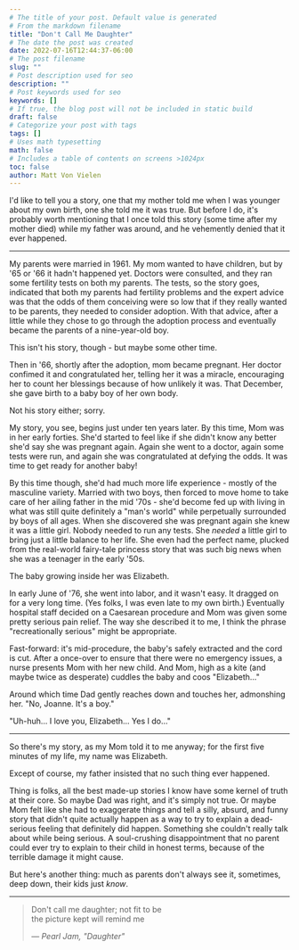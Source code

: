 ```yaml
---
# The title of your post. Default value is generated
# From the markdown filename
title: "Don't Call Me Daughter"
# The date the post was created
date: 2022-07-16T12:44:37-06:00
# The post filename
slug: ""
# Post description used for seo
description: ""
# Post keywords used for seo
keywords: []
# If true, the blog post will not be included in static build
draft: false
# Categorize your post with tags
tags: []
# Uses math typesetting
math: false
# Includes a table of contents on screens >1024px
toc: false
author: Matt Von Vielen
---
```


I'd like to tell you a story, one that my mother told me when I was younger about my own birth, one she told
me it was true. But before I do, it's probably worth mentioning that I once told this story (some time after my mother
died) while my father was around, and he vehemently denied that it ever happened. 

---

My parents were married in 1961. My mom wanted to have children, but by '65 or '66 it hadn't happened yet. Doctors were
consulted, and they ran some fertility tests on both my parents. The tests, so the story goes, indicated that both my
parents had fertility problems and the expert advice was that the odds of them conceiving were so low that if they really
wanted to be parents, they needed to consider adoption. With that advice, after a little while they chose to go through
the adoption process and eventually became the parents of a nine-year-old boy.

This isn't his story, though - but maybe some other time.

Then in '66, shortly after the adoption, mom became pregnant. Her doctor confimed it and congratulated her, telling her it
was a miracle, encouraging her to count her blessings because of how unlikely it was. That December, she gave birth to
a baby boy of her own body.

Not his story either; sorry.

My story, you see, begins just under ten years later. By this time, Mom was in her early forties. She'd started
to feel like if she didn't know any better she'd say she was pregnant again. Again she went to a doctor, again some tests
were run, and again she was congratulated at defying the odds. It was time to get ready for another baby!

By this time though, she'd had much more life experience - mostly of the masculine variety. Married with two boys, then
forced to move home to take care of her ailing father in the mid '70s - she'd become fed up with living in what was still
quite definitely a "man's world" while perpetually surrounded by boys of all ages. When she discovered she was pregnant
again she knew it was a little girl. Nobody needed to run any tests. She _needed_ a little
girl to bring just a little balance to her life. She even had the perfect name, plucked from the real-world fairy-tale
princess story that was such big news when she was a teenager in the early '50s.

The baby growing inside her was Elizabeth.

In early June of '76, she went into labor, and it wasn't easy. It dragged on for a very long time. (Yes folks, I was even
late to my own birth.) Eventually hospital staff decided on a Caesarean procedure and Mom was given some pretty serious
pain relief. The way she described it to me, I think the phrase "recreationally serious" might be appropriate.

Fast-forward: it's mid-procedure, the baby's safely extracted and the cord is cut. After a once-over to ensure that there
were no emergency issues, a nurse presents Mom with her new child. And Mom, high as a kite (and maybe twice as
desperate) cuddles the baby and coos "Elizabeth..."

Around which time Dad gently reaches down and touches her, admonshing her. "No, Joanne. It's a boy."

"Uh-huh... I love you, Elizabeth... Yes I do..."

-----

So there's my story, as my Mom told it to me anyway; for the first five minutes of my life, my name was Elizabeth.

Except of course, my father insisted that no such thing ever happened.

Thing is folks, all the best made-up stories I know have some kernel of truth at their core. So maybe Dad was right, and
it's simply not true. Or maybe Mom felt like she had to exaggerate things and tell a silly, absurd, and funny story that
didn't quite actually happen as a way to try to explain a dead-serious feeling that definitely did happen. Something she
couldn't really talk about while being serious. A soul-crushing disappointment that no parent could ever try to explain
to their child in honest terms, because of the terrible damage it might cause.

But here's another thing: much as parents don't always see it, sometimes, deep down, their kids just _know_.

-----

> Don't call me daughter; not fit to be  
> the picture kept will remind me
> 
> — <cite>Pearl Jam, "Daughter"</cite>